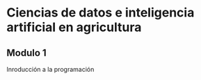 # Ciencias de datos e inteligencia artificial en agricultura

## Modulo 1

Inroducción a la programación


